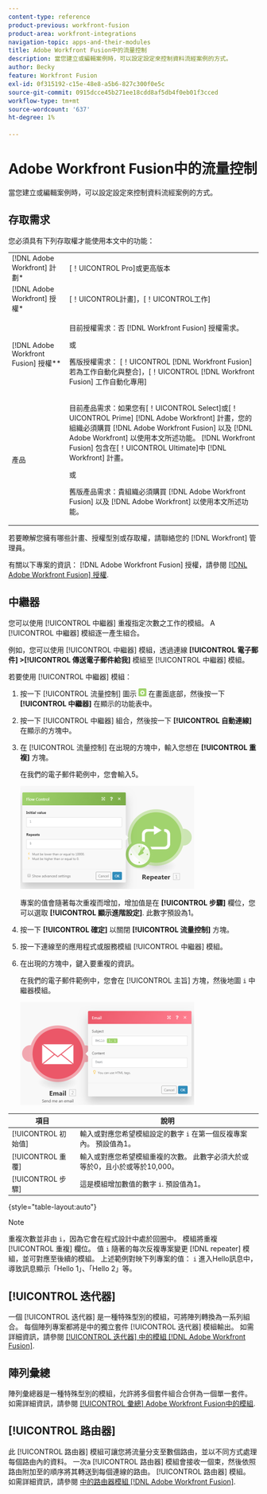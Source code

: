 ```yaml
---
content-type: reference
product-previous: workfront-fusion
product-area: workfront-integrations
navigation-topic: apps-and-their-modules
title: Adobe Workfront Fusion中的流量控制
description: 當您建立或編輯案例時，可以設定設定來控制資料流經案例的方式。
author: Becky
feature: Workfront Fusion
exl-id: 0f315192-c15e-48e8-a5b6-827c300f0e5c
source-git-commit: 0915dcce45b271ee18cdd8af5db4f0eb01f3cced
workflow-type: tm+mt
source-wordcount: '637'
ht-degree: 1%

---
```


# Adobe Workfront Fusion中的流量控制

當您建立或編輯案例時，可以設定設定來控制資料流經案例的方式。

## 存取需求

您必須具有下列存取權才能使用本文中的功能：

<table style="table-layout:auto"> 
 <col> 
 <col> 
 <tbody> 
  <tr> 
   <td role="rowheader">[!DNL Adobe Workfront] 計劃*</td>
  <td> <p>[！UICONTROL Pro]或更高版本</p> </td>
  </tr> 
  <tr data-mc-conditions=""> 
   <td role="rowheader">[!DNL Adobe Workfront] 授權*</td>
   <td> <p>[！UICONTROL計畫]，[！UICONTROL工作]</p> </td> 
  </tr> 
  <tr> 
   <td role="rowheader">[!DNL Adobe Workfront Fusion] 授權**</td> 
   <td>
   <p>目前授權需求：否 [!DNL Workfront Fusion] 授權需求。</p>
   <p>或</p>
   <p>舊版授權需求： [！UICONTROL [!DNL Workfront Fusion] 若為工作自動化與整合]，[！UICONTROL [!DNL Workfront Fusion] 工作自動化專用]</p>
   </td> 
  </tr> 
  <tr> 
   <td role="rowheader">產品</td> 
   <td>
   <p>目前產品需求：如果您有[！UICONTROL Select]或[！UICONTROL Prime] [!DNL Adobe Workfront] 計畫，您的組織必須購買 [!DNL Adobe Workfront Fusion] 以及 [!DNL Adobe Workfront] 以使用本文所述功能。 [!DNL Workfront Fusion] 包含在[！UICONTROL Ultimate]中 [!DNL Workfront] 計畫。</p>
   <p>或</p>
   <p>舊版產品需求：貴組織必須購買 [!DNL Adobe Workfront Fusion] 以及 [!DNL Adobe Workfront] 以使用本文所述功能。</p>
   </td> 
  </tr> 
 </tbody> 
</table>

若要瞭解您擁有哪些計畫、授權型別或存取權，請聯絡您的 [!DNL Workfront] 管理員。

有關以下專案的資訊： [!DNL Adobe Workfront Fusion] 授權，請參閱 [[!DNL Adobe Workfront Fusion] 授權](../../workfront-fusion/get-started/license-automation-vs-integration.md).

## 中繼器

您可以使用 [!UICONTROL 中繼器] 重複指定次數之工作的模組。 A [!UICONTROL 中繼器] 模組逐一產生組合。

例如，您可以使用 [!UICONTROL 中繼器] 模組，透過連線 **[!UICONTROL 電子郵件] >[!UICONTROL 傳送電子郵件給我]** 模組至 [!UICONTROL 中繼器] 模組。

若要使用 [!UICONTROL 中繼器] 模組：

1. 按一下 [!UICONTROL 流量控制] 圖示 ![](assets/flow-control-icon.gif) 在畫面底部，然後按一下 **[!UICONTROL 中繼器]** 在顯示的功能表中。
1. 按一下 [!UICONTROL 中繼器] 組合，然後按一下 **[!UICONTROL 自動連線]** 在顯示的方塊中。
1. 在 [!UICONTROL 流量控制] 在出現的方塊中，輸入您想在 **[!UICONTROL 重複]** 方塊。

   在我們的電子郵件範例中，您會輸入5。

   ![](assets/repeater-2-350x207.png)

   專案的值會隨著每次重複而增加，增加值是在 **[!UICONTROL 步驟]** 欄位，您可以選取 **[!UICONTROL 顯示進階設定]**. 此數字預設為1。

1. 按一下 **[!UICONTROL 確定]** 以關閉 **[!UICONTROL 流量控制]** 方塊。

1. 按一下連線至的應用程式或服務模組 [!UICONTROL 中繼器] 模組。
1. 在出現的方塊中，鍵入要重複的資訊。

   在我們的電子郵件範例中，您會在 [!UICONTROL 主旨] 方塊，然後地圖 `i` 中繼器模組。

   ![](assets/repeater-3-350x207.png)

| 項目 | 說明 |
|---|---|
| [!UICONTROL 初始值] | 輸入或對應您希望模組設定的數字 `i` 在第一個反複專案內。 預設值為1。 |
| [!UICONTROL 重覆] | 輸入或對應您希望模組重複的次數。 此數字必須大於或等於0，且小於或等於10,000。 |
| [!UICONTROL 步驟] | 這是模組增加數值的數字 `i`. 預設值為1。 |

{style="table-layout:auto"}

>[!NOTE]
>
>重複次數並非由 `i`，因為它會在程式設計中處於回圈中。 模組將重複 [!UICONTROL 重複] 欄位。 值 `i` 隨著的每次反複專案變更 [!DNL repeater] 模組，並可對應至後續的模組。 上述範例對映下列專案的值： `i` 進入Hello訊息中，導致訊息顯示「Hello 1」、「Hello 2」等。

## [!UICONTROL 迭代器]

一個 [!UICONTROL 迭代器] 是一種特殊型別的模組，可將陣列轉換為一系列組合。 每個陣列專案都將是中的獨立套件 [!UICONTROL 迭代器] 模組輸出。 如需詳細資訊，請參閱 [[!UICONTROL 迭代器] 中的模組 [!DNL Adobe Workfront Fusion]](../../workfront-fusion/modules/iterator-module.md).

## 陣列彙總

陣列彙總器是一種特殊型別的模組，允許將多個套件組合合併為一個單一套件。 如需詳細資訊，請參閱 [[!UICONTROL 彙總] Adobe Workfront Fusion中的模組](../../workfront-fusion/modules/aggregator-module.md).

## [!UICONTROL 路由器]

此 [!UICONTROL 路由器] 模組可讓您將流量分支至數個路由，並以不同方式處理每個路由內的資料。 一次a [!UICONTROL 路由器] 模組會接收一個束，然後依照路由附加至的順序將其轉送到每個連線的路由。 [!UICONTROL 路由器] 模組。 如需詳細資訊，請參閱 [中的路由器模組 [!DNL Adobe Workfront Fusion]](../../workfront-fusion/modules/router-module.md).

<!--
<div data-mc-conditions="QuicksilverOrClassic.Draft mode">
<h2>Directives</h2>
<p>The error handling directives allow you to control how your scenario reacts to errors. For more information, see <a href="../../workfront-fusion/errors/advanced-error-handling.md" class="MCXref xref">Advanced error handling in Adobe Workfront Fusion</a> and <a href="../../workfront-fusion/errors/directives-for-error-handling.md" class="MCXref xref">Directives for error handling in Adobe Workfront Fusion</a>.</p>
</div>
-->

